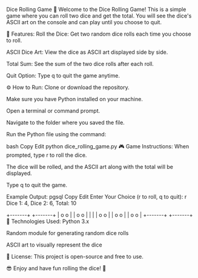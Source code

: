 Dice Rolling Game 🎲
Welcome to the Dice Rolling Game! This is a simple game where you can roll two dice and get the total. You will see the dice's ASCII art on the console and can play until you choose to quit.

📝 Features:
Roll the Dice: Get two random dice rolls each time you choose to roll.

ASCII Dice Art: View the dice as ASCII art displayed side by side.

Total Sum: See the sum of the two dice rolls after each roll.

Quit Option: Type q to quit the game anytime.

⚙️ How to Run:
Clone or download the repository.

Make sure you have Python installed on your machine.

Open a terminal or command prompt.

Navigate to the folder where you saved the file.

Run the Python file using the command:

bash
Copy
Edit
python dice_rolling_game.py
🎮 Game Instructions:
When prompted, type r to roll the dice.

The dice will be rolled, and the ASCII art along with the total will be displayed.

Type q to quit the game.

Example Output:
pgsql
Copy
Edit
Enter Your Choice (r to roll, q to quit): r
Dice 1: 4, Dice 2: 6, Total: 10

+-------+  +-------+
| o   o |  | o   o |
|       |  | o   o |
| o   o |  | o   o |
+-------+  +-------+
🔧 Technologies Used:
Python 3.x

Random module for generating random dice rolls

ASCII art to visually represent the dice

📌 License:
This project is open-source and free to use.

😎 Enjoy and have fun rolling the dice! 🎲
